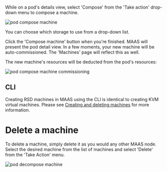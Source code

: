 While on a pod's details view, select 'Compose' from the 'Take action' drop-down menu to compose a machine.

![pod compose machine](../media/manage-kvm-pods__2.5_pod-compose-machine.png)

You can choose which storage to use from a drop-down list.

Click the 'Compose machine' button when you're finished. MAAS will present the pod detail view. In a few moments, your new machine will be auto-commissioned. The 'Machines' page will reflect this as well.

The new machine's resources will be deducted from the pod's resources:

![pod compose machine commissioning](../media/manage-kvm-pods__2.5_pod-compose-machine-commissioning.png)

## CLI

Creating RSD machines in MAAS using the CLI is identical to creating KVM virtual machines. Please see [Creating and deleting machines](manage-kvm-create-vms.md#cli) for more information.

# Delete a machine

To delete a machine, simply delete it as you would any other MAAS node. Select the desired machine from the list of machines and select 'Delete' from the 'Take Action' menu.

![pod decompose machine](../media/manage-kvm-pods__2.5_pod-decompose-machine.png)

<!-- LINKS -->

